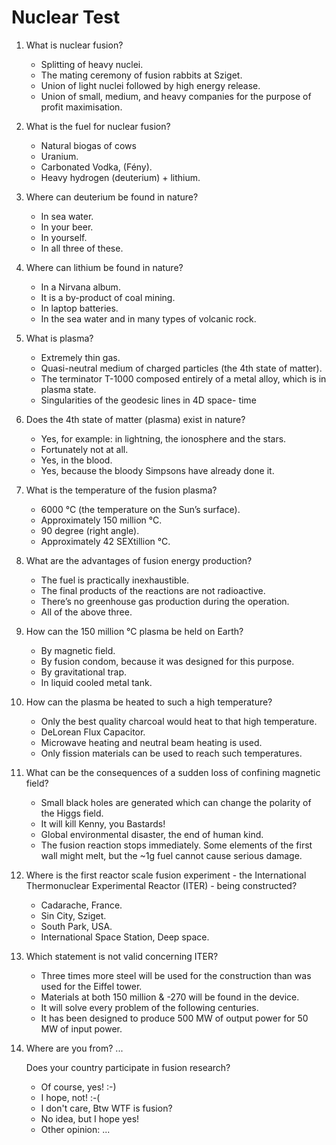Nuclear Test
============

1.  What is nuclear fusion?
    * Splitting of heavy nuclei.
    * The mating ceremony of fusion rabbits at Sziget.
    * Union of light nuclei followed by high energy release.
    * Union of small, medium, and heavy companies for the purpose of profit
      maximisation.

2.  What is the fuel for nuclear fusion?
    * Natural biogas of cows
    * Uranium.
    * Carbonated Vodka, (Fény).
    * Heavy hydrogen (deuterium) + lithium.

3.  Where can deuterium be found in nature?
    * In sea water.
    * In your beer.
    * In yourself.
    * In all three of these.

4.  Where can lithium be found in nature?
    * In a Nirvana album.
    * It is a by-product of coal mining.
    * In laptop batteries.
    * In the sea water and in many types of volcanic rock.

5.  What is plasma?
    * Extremely thin gas.
    * Quasi-neutral medium of charged particles (the 4th state of matter).
    * The terminator T-1000 composed entirely of a metal alloy, which is in
      plasma state.
    * Singularities of the geodesic lines in 4D space- time

6.  Does the 4th state of matter (plasma) exist in nature?
    * Yes, for example: in lightning, the ionosphere and the stars.
    * Fortunately not at all.
    * Yes, in the blood.
    * Yes, because the bloody Simpsons have already done it.

7.  What is the temperature of the fusion plasma?
    * 6000 °C (the temperature on the Sun’s surface).
    * Approximately 150 million °C.
    * 90 degree (right angle).
    * Approximately 42 SEXtillion °C.

8.  What are the advantages of fusion energy production?
    * The fuel is practically inexhaustible.
    * The final products of the reactions are not radioactive.
    * There’s no greenhouse gas production during the operation.
    * All of the above three.

9.  How can the 150 million °C plasma be held on Earth?
    * By magnetic field.
    * By fusion condom, because it was designed for this purpose.
    * By gravitational trap.
    * In liquid cooled metal tank.

10. How can the plasma be heated to such a high temperature?
    * Only the best quality charcoal would heat to that high temperature.
    * DeLorean Flux Capacitor.
    * Microwave heating and neutral beam heating is used.
    * Only fission materials can be used to reach such temperatures.

11. What can be the consequences of a sudden loss of confining magnetic field?
    * Small black holes are generated which can change the polarity of the Higgs
      field.
    * It will kill Kenny, you Bastards!
    * Global environmental disaster, the end of human kind.
    * The fusion reaction stops immediately. Some elements of the first wall
      might melt, but the ~1g fuel cannot cause serious damage.

12. Where is the first reactor scale fusion experiment - the International
    Thermonuclear Experimental Reactor (ITER) - being constructed?
    * Cadarache, France.
    * Sin City, Sziget.
    * South Park, USA.
    * International Space Station, Deep space.

13. Which statement is not valid concerning ITER?
    * Three times more steel will be used for the construction than was used for the
      Eiffel tower.
    * Materials at both 150 million & -270 will be found in the device.
    * It will solve every problem of the following centuries.
    * It has been designed to produce 500 MW of output power for 50 MW of input
      power.

14. Where are you from? ...

    Does your country participate in fusion research?
    * Of course, yes! :-)
    * I hope, not! :-(
    * I don't care, Btw WTF is fusion?
    * No idea, but I hope yes!
    * Other opinion: ...
